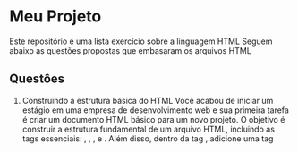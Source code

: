 # Meu Projeto

Este repositório é uma lista exercício sobre a linguagem HTML
Seguem abaixo as questões propostas que embasaram os arquivos HTML

## Questôes

1) Construindo a estrutura básica do HTML
Você acabou de iniciar um estágio em uma empresa de desenvolvimento web e sua primeira tarefa é criar um documento HTML básico para um novo projeto. O objetivo é construir a estrutura fundamental de um arquivo HTML, incluindo as tags essenciais: <!DOCTYPE html>, <html>, <head>, e <body>. Além disso, dentro da tag <head>, adicione uma tag <title> com um título de sua escolha para a página. Lembre-se de seguir as práticas de indentação corretas para manter o código organizado.

2) Adicionando conteúdo ao HTML
Agora que a estrutura básica do seu documento HTML está pronta, seu supervisor pediu para adicionar um cabeçalho e um parágrafo ao corpo do documento. Use as tags <h1> para o cabeçalho e <p> para o parágrafo. Escolha um tema para o cabeçalho e escreva um breve parágrafo relacionado a esse tema.

3) Trabalhando com meta tags e título
Você precisa otimizar a seção <head> da página HTML existente. Adicione uma meta tag para definir a codificação de caracteres como UTF-8 e altere o título da página para algo mais descritivo e apropriado para o conteúdo do site.

4) Organizando conteúdo com tags HTML
Você está desenvolvendo a página inicial de um site para um projeto pessoal. Você precisa criar um título principal e um subtítulo, seguidos por um breve parágrafo explicativo. Utilize HTML para estruturar esses elementos. Crie um arquivo HTML e adicione um título principal com a tag <h1>, um subtítulo com a tag <h2>, e um parágrafo com a tag <p>. Use textos de sua escolha para cada um destes. Lembre-se de seguir a hierarquia correta das tags e verificar o resultado no navegador.

5) Adicionando imagens com acessibilidade
Neste desafio, você vai adicionar uma imagem ao seu projeto de site pessoal. Escolha uma imagem de sua preferência (pode ser um logo ou uma foto relacionada ao tema do site). Utilize a tag <img> para inserir a imagem no corpo do documento HTML, e não se esqueça de incluir o atributo alt para descrever a imagem, melhorando a acessibilidade do site. Verifique o resultado no navegador.

6) Listando Itens em HTML
Agora, adicione uma lista de itens ao seu site. Esta lista pode ser de características do projeto, etapas de desenvolvimento, ou qualquer outra informação relevante. Utilize a tag <ul> para uma lista não ordenada ou <ol> para uma lista ordenada, e <li>para cada item da lista. Verifique o layout no navegador após a inserção.

7) Explorando o impacto do DOCTYPE no HTML
A sua tarefa é explorar o impacto da declaração <!DOCTYPE html> em um documento HTML. Crie um arquivo HTML básico com a estrutura apresentada no relato, incluindo elementos como <head>, <title>, <body>, <h1>, <p>, e <img>. Primeiro, visualize a página com a declaração <!DOCTYPE html>. Em seguida, remova a declaração e visualize novamente. Use a ferramenta de inspeção do navegador para explorar as diferenças no modo de renderização da página, focando na presença ou ausência do "Modo Quirks".